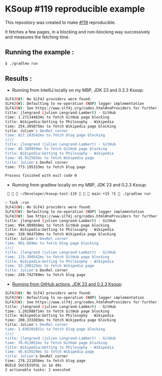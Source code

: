 # KSoup #119 reproducible example

This repository was created to make [#119](https://github.com/fleeksoft/ksoup/issues/119) reproducible.

It fetches a few pages, in a blocking and non-blocking way successively and measures the fetching time. 

## Running the example : 

```bash
$ ./gradlew run
```

## Results : 

* Running from IntelliJ locally on my MBP, JDK 23 and 0.2.3 Ksoup:

```bash
SLF4J(W): No SLF4J providers were found.
SLF4J(W): Defaulting to no-operation (NOP) logger implementation
SLF4J(W): See https://www.slf4j.org/codes.html#noProviders for further details.
title: jlengrand (julien Lengrand-Lambert) · GitHub
time: 1.271144834s to fetch GitHub page blocking
title: Wikipedia:Getting to Philosophy - Wikipedia
time: 254.305875ms to fetch Wikipedia page blocking
title: Julien's DevRel corner
time: 827.103542ms to fetch blog page blocking
////
title: jlengrand (julien Lengrand-Lambert) · GitHub
time: 88.389959ms to fetch GitHub page blocking
title: Wikipedia:Getting to Philosophy - Wikipedia
time: 45.912583ms to fetch Wikipedia page
title: Julien's DevRel corner
time: 773.195333ms to fetch blog page

Process finished with exit code 0
```

* Running from gradlew locally on my MBP, JDK 23 and 0.2.3 Ksoup:

```bash
    ~/Developer/ksoup-test-119    main +15 !5  ./gradlew run                                                                                          1 ✘  11:32:00  

> Task :run
SLF4J(W): No SLF4J providers were found.
SLF4J(W): Defaulting to no-operation (NOP) logger implementation
SLF4J(W): See https://www.slf4j.org/codes.html#noProviders for further details.
title: jlengrand (julien Lengrand-Lambert) · GitHub
time: 994.989958ms to fetch GitHub page blocking
title: Wikipedia:Getting to Philosophy - Wikipedia
time: 330.964750ms to fetch Wikipedia page blocking
title: Julien's DevRel corner
time: 901.669ms to fetch blog page blocking
////
title: jlengrand (julien Lengrand-Lambert) · GitHub
time: 115.398542ms to fetch GitHub page blocking
title: Wikipedia:Getting to Philosophy - Wikipedia
time: 55.240125ms to fetch Wikipedia page
title: Julien's DevRel corner
time: 249.742709ms to fetch blog page
```

* [Running from GitHub actions, JDK 23 and 0.2.3 Ksoup](https://github.com/jlengrand/ksoup-test-119/actions/runs/14819932018/job/41605487243):

```bash
SLF4J(W): No SLF4J providers were found.
SLF4J(W): Defaulting to no-operation (NOP) logger implementation
SLF4J(W): See https://www.slf4j.org/codes.html#noProviders for further details.
title: jlengrand (julien Lengrand-Lambert) · GitHub
time: 1.201088714s to fetch GitHub page blocking
title: Wikipedia:Getting to Philosophy - Wikipedia
time: 200.333303ms to fetch Wikipedia page blocking
title: Julien's DevRel corner
time: 1.036201021s to fetch blog page blocking
////
title: jlengrand (julien Lengrand-Lambert) · GitHub
time: 70.013051ms to fetch GitHub page blocking
title: Wikipedia:Getting to Philosophy - Wikipedia
time: 46.619529ms to fetch Wikipedia page
title: Julien's DevRel corner
time: 278.211056ms to fetch blog page
BUILD SUCCESSFUL in 1m 49s
2 actionable tasks: 2 executed
```